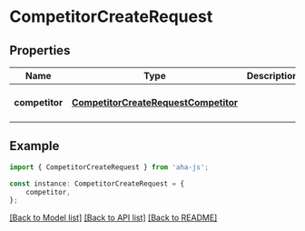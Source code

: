 # CompetitorCreateRequest


## Properties

Name | Type | Description | Notes
------------ | ------------- | ------------- | -------------
**competitor** | [**CompetitorCreateRequestCompetitor**](CompetitorCreateRequestCompetitor.md) |  | [optional] [default to undefined]

## Example

```typescript
import { CompetitorCreateRequest } from 'aha-js';

const instance: CompetitorCreateRequest = {
    competitor,
};
```

[[Back to Model list]](../README.md#documentation-for-models) [[Back to API list]](../README.md#documentation-for-api-endpoints) [[Back to README]](../README.md)
